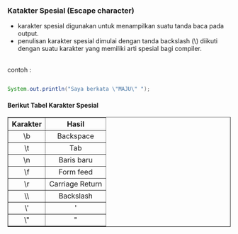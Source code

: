 ### Katakter Spesial (Escape character)

- karakter spesial digunakan untuk menampilkan suatu tanda baca pada output.
- penulisan karakter spesial dimulai dengan tanda backslash (\\) diikuti dengan suatu karakter yang memiliki arti spesial bagi compiler.
<br>
contoh :

```java

System.out.println("Saya berkata \"MAJU\" ");

```

#### Berikut Tabel Karakter Spesial

<table style="width:100%" border="1">
  <tr align="center">
    <th>Karakter</th>
    <th>Hasil</th> 
  </tr>
  <tr align="center">
    <td>\b</td>
    <td>Backspace</td>
  </tr>
  <tr align="center">
    <td>\t</td>
    <td>Tab</td>
  </tr>
  <tr align="center">
    <td>\n</td>
    <td>Baris baru</td>
  </tr>
  <tr align="center">
    <td>\f</td>
    <td>Form feed</td>
  </tr>
  <tr align="center">
    <td>\r</td>
    <td>Carriage Return</td>
  </tr>
  <tr align="center">
    <td>\\</td>
    <td>Backslash</td>
  </tr>
  <tr align="center">
    <td>\'</td>
    <td>'</td>
  </tr>
  <tr align="center">
    <td>\"</td>
    <td>"</td>
  </tr>
</table>
